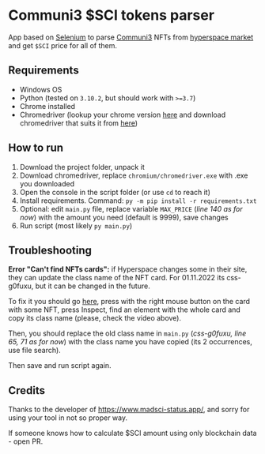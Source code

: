 # Communi3 $SCI tokens parser
 App based on [Selenium](https://github.com/SeleniumHQ/selenium/tree/trunk/py) to parse [Communi3](https://nft.communi3.io/) NFTs from [hyperspace market](https://hyperspace.xyz/collection/communi3madscientists) and get `$SCI` price for all of them.

## Requirements
* Windows OS
* Python (tested on `3.10.2`, but should work with `>=3.7`)
* Chrome installed
* Chromedriver (lookup your chrome version [here](chrome://settings/help) and download chromedriver that suits it from [here](https://chromedriver.chromium.org/downloads))

## How to run
1. Download the project folder, unpack it
2. Download chromedriver, replace `chromium/chromedriver.exe` with .exe you downloaded
3. Open the console in the script folder (or use `cd` to reach it)
4. Install requirements. Command: `py -m pip install -r requirements.txt`
5. Optional: edit `main.py` file, replace variable `MAX_PRICE` (_line 140 as for now_) with the amount you need (default is 9999), save changes
6. Run script (most likely `py main.py`)

## Troubleshooting

**Error "Can't find NFTs cards":** if Hyperspace changes some in their site, they can update the class name of the NFT card. For 01.11.2022 its css-g0fuxu, but it can be changed in the future.

To fix it you should go [here](https://hyperspace.xyz/collection/communi3madscientists), press with the right mouse button on the card with some NFT, press Inspect, find an element with the whole card and copy its class name (please, check the video above).

Then, you should replace the old class name in `main.py` (_css-g0fuxu, line 65, 71 as for now_) with the class name you have copied (its 2 occurrences, use file search).

Then save and run script again. 

## Credits

Thanks to the developer of https://www.madsci-status.app/, and sorry for using your tool in not so proper way.

If someone knows how to calculate $SCI amount using only blockchain data - open PR.
